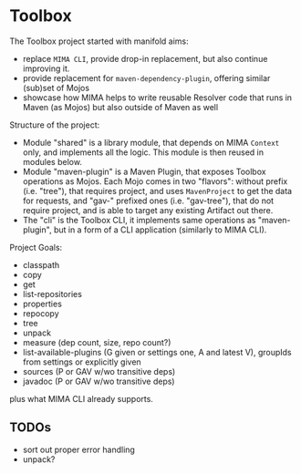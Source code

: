 # Toolbox

The Toolbox project started with manifold aims:
* replace `MIMA CLI`, provide drop-in replacement, but also continue improving it.
* provide replacement for `maven-dependency-plugin`, offering similar (sub)set of Mojos
* showcase how MIMA helps to write reusable Resolver code that runs in Maven (as Mojos) but also outside of Maven as well

Structure of the project:
* Module "shared" is a library module, that depends on MIMA `Context` only, and implements all the logic. This module is then reused in modules below.
* Module "maven-plugin" is a Maven Plugin, that exposes Toolbox operations as Mojos. Each Mojo comes in two
"flavors": without prefix (i.e. "tree"), that requires project, and uses `MavenProject` to get the data for requests, and "gav-" 
prefixed ones (i.e. "gav-tree"), that do not require project, and is able to target any existing Artifact out there.
* The "cli" is the Toolbox CLI, it implements same operations as "maven-plugin", but in a form of a CLI application (similarly to MIMA CLI).

Project Goals:
* classpath
* copy
* get
* list-repositories
* properties
* repocopy
* tree
* unpack
* measure (dep count, size, repo count?)
* list-available-plugins (G given or settings one, A and latest V), groupIds from settings or explicitly given
* sources (P or GAV w/wo transitive deps)
* javadoc (P or GAV w/wo transitive deps)

plus what MIMA CLI already supports.

## TODOs

* sort out proper error handling
* unpack?